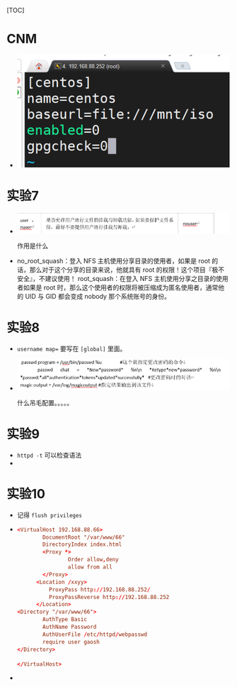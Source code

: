 [TOC]

# CNM

+ ![image-20220103234642639](https://raw.githubusercontent.com/smallzhong/new_new_picgo_picbed/main/image-20220103234642639.png)

# 实验7

+ ![image-20220103181630986](https://raw.githubusercontent.com/smallzhong/new_new_picgo_picbed/main/image-20220103181630986.png)

  作用是什么

+ no_root_squash：登入 NFS 主机使用分享目录的使用者，如果是 root 的话，那么对于这个分享的目录来说，他就具有 root 的权限！这个项目『极不安全』，不建议使用！
  root_squash：在登入 NFS 主机使用分享之目录的使用者如果是 root 时，那么这个使用者的权限将被压缩成为匿名使用者，通常他的 UID 与 GID 都会变成 nobody 那个系统账号的身份。

# 实验8

+ `username map=` 要写在 `[global]` 里面。

+ ![image-20220103215528854](https://raw.githubusercontent.com/smallzhong/new_new_picgo_picbed/main/image-20220103215528854.png)

  什么吊毛配置。。。。。

# 实验9

+ `httpd -t` 可以检查语法
+ 

# 实验10

+ 记得 `flush privileges`

+ ```conf
  <VirtualHost 192.168.88.66>
          DocumentRoot "/var/www/66"
          DirectoryIndex index.html
          <Proxy *>
                  Order allow,deny
                  allow from all
          </Proxy>
        <Location /xxyy>
            ProxyPass http://192.168.88.252/
            ProxyPassReverse http://192.168.88.252
        </Location>
  <Directory "/var/www/66">
          AuthType Basic
          AuthName Password
          AuthUserFile /etc/httpd/webpasswd
          require user gaosh
  </Directory>
  
  </VirtualHost>
  ```

+ 